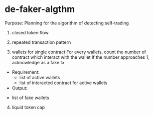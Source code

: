 # de-faker-algthm
Purpose: Planning for the algorithm of detecting self-trading

1. closed token flow

2. repeated transaction pattern

3. wallets for single contract
For every wallets, count the number of contract which interact with the wallet
If the number approaches 1, acknowledge as a fake tx
* Requirement:
  * list of active wallets
  * list of interacted contract for active wallets
* Output:
 - list of fake wallets

4. liquid token cap
